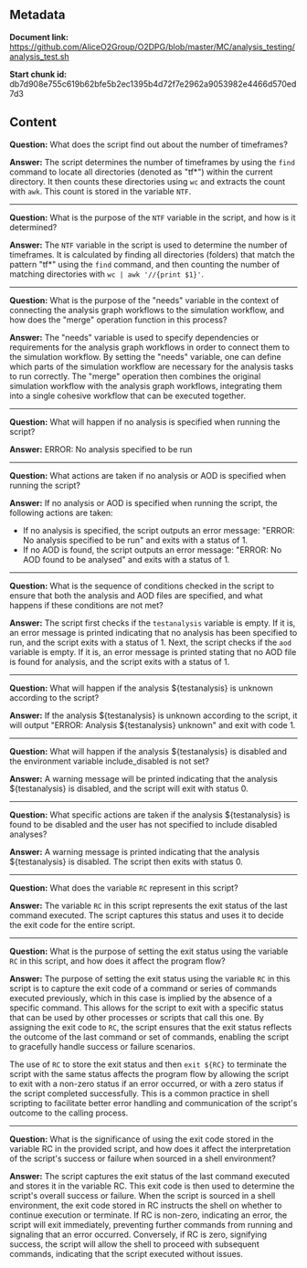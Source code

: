 ## Metadata

**Document link:** https://github.com/AliceO2Group/O2DPG/blob/master/MC/analysis_testing/analysis_test.sh

**Start chunk id:** db7d908e755c619b62bfe5b2ec1395b4d72f7e2962a9053982e4466d570ed7d3

## Content

**Question:** What does the script find out about the number of timeframes?

**Answer:** The script determines the number of timeframes by using the `find` command to locate all directories (denoted as "tf*") within the current directory. It then counts these directories using `wc` and extracts the count with `awk`. This count is stored in the variable `NTF`.

---

**Question:** What is the purpose of the `NTF` variable in the script, and how is it determined?

**Answer:** The `NTF` variable in the script is used to determine the number of timeframes. It is calculated by finding all directories (folders) that match the pattern "tf*" using the `find` command, and then counting the number of matching directories with `wc | awk '//{print $1}'`.

---

**Question:** What is the purpose of the "needs" variable in the context of connecting the analysis graph workflows to the simulation workflow, and how does the "merge" operation function in this process?

**Answer:** The "needs" variable is used to specify dependencies or requirements for the analysis graph workflows in order to connect them to the simulation workflow. By setting the "needs" variable, one can define which parts of the simulation workflow are necessary for the analysis tasks to run correctly. The "merge" operation then combines the original simulation workflow with the analysis graph workflows, integrating them into a single cohesive workflow that can be executed together.

---

**Question:** What will happen if no analysis is specified when running the script?

**Answer:** ERROR: No analysis specified to be run

---

**Question:** What actions are taken if no analysis or AOD is specified when running the script?

**Answer:** If no analysis or AOD is specified when running the script, the following actions are taken:

- If no analysis is specified, the script outputs an error message: "ERROR: No analysis specified to be run" and exits with a status of 1.
- If no AOD is found, the script outputs an error message: "ERROR: No AOD found to be analysed" and exits with a status of 1.

---

**Question:** What is the sequence of conditions checked in the script to ensure that both the analysis and AOD files are specified, and what happens if these conditions are not met?

**Answer:** The script first checks if the `testanalysis` variable is empty. If it is, an error message is printed indicating that no analysis has been specified to run, and the script exits with a status of 1. Next, the script checks if the `aod` variable is empty. If it is, an error message is printed stating that no AOD file is found for analysis, and the script exits with a status of 1.

---

**Question:** What will happen if the analysis ${testanalysis} is unknown according to the script?

**Answer:** If the analysis ${testanalysis} is unknown according to the script, it will output "ERROR: Analysis ${testanalysis} unknown" and exit with code 1.

---

**Question:** What will happen if the analysis ${testanalysis} is disabled and the environment variable include_disabled is not set?

**Answer:** A warning message will be printed indicating that the analysis ${testanalysis} is disabled, and the script will exit with status 0.

---

**Question:** What specific actions are taken if the analysis ${testanalysis} is found to be disabled and the user has not specified to include disabled analyses?

**Answer:** A warning message is printed indicating that the analysis ${testanalysis} is disabled. The script then exits with status 0.

---

**Question:** What does the variable `RC` represent in this script?

**Answer:** The variable `RC` in this script represents the exit status of the last command executed. The script captures this status and uses it to decide the exit code for the entire script.

---

**Question:** What is the purpose of setting the exit status using the variable `RC` in this script, and how does it affect the program flow?

**Answer:** The purpose of setting the exit status using the variable `RC` in this script is to capture the exit code of a command or series of commands executed previously, which in this case is implied by the absence of a specific command. This allows for the script to exit with a specific status that can be used by other processes or scripts that call this one. By assigning the exit code to `RC`, the script ensures that the exit status reflects the outcome of the last command or set of commands, enabling the script to gracefully handle success or failure scenarios.

The use of `RC` to store the exit status and then `exit ${RC}` to terminate the script with the same status affects the program flow by allowing the script to exit with a non-zero status if an error occurred, or with a zero status if the script completed successfully. This is a common practice in shell scripting to facilitate better error handling and communication of the script's outcome to the calling process.

---

**Question:** What is the significance of using the exit code stored in the variable RC in the provided script, and how does it affect the interpretation of the script's success or failure when sourced in a shell environment?

**Answer:** The script captures the exit status of the last command executed and stores it in the variable RC. This exit code is then used to determine the script's overall success or failure. When the script is sourced in a shell environment, the exit code stored in RC instructs the shell on whether to continue execution or terminate. If RC is non-zero, indicating an error, the script will exit immediately, preventing further commands from running and signaling that an error occurred. Conversely, if RC is zero, signifying success, the script will allow the shell to proceed with subsequent commands, indicating that the script executed without issues.
